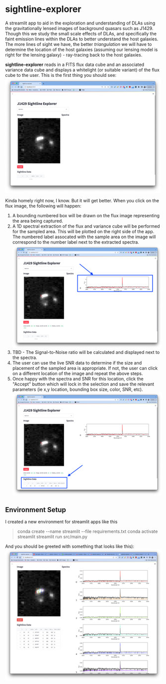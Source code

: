 # sightline-explorer

A streamlit app to aid in the exploration and understanding of DLAs using the gravitationally lensed images of background quasars such as J1429. Though this we study the small scale effects of DLAs, and specifically the faint emission lines within the DLAs to better understand the host galaxies. The more lines of sight we have, the better *triangulation* we will have to determine the location of the host
galaxies (assuming our lensing model is right for the lensing galaxy) - ray-tracing back to the host galaxies.

**sightline-explorer** reads in a FITS flux data cube and an associated variance data cube and displays a whitelight (or suitable variant) of the flux cube to the user. This is the first thing you should see:
<img src="./assets/sightline-explorer-initial.png" width="500" >

Kinda homely right now, I know. But it will get better. When you click on the flux image, the following will happen:

1) A bounding numbered box will be drawn on the flux image representing the area being captured.
2) A 1D spectral extraction of the flux and variance cube will be performed for the sampled area. This will be plotted on the right side of the app. The numbered label assocated with the sample area on the image will correspond to the number label next to the extracted spectra.
   <img src="./assets/sightline-explorer-selected.png" width="500" >
3) TBD - The Signal-to-Noise ratio will be calculated and displayed next to the spectra.
4) The user can use the live SNR data to determine if the size and placement of the sampled area is appropriate. If not, the user can click on a different location of the image and repeat the above steps.
5) Once happy with the spectra and SNR for this location, click the "Accept" button which will lock in the selection and save the relevant parameters (ie x,y location, bounding box size, color, SNR, etc). 
   <img src="./assets/sightline-explorer-accepted.png" width="500" >




## Environment Setup

I created a new environment for streamlit apps like this

> conda create --name streamlit --file requirements.txt
> conda activate streamlit
> streamlit run src/main.py

And you should be greeted with something that looks like this):
![sightline-explorer.png](./assets/sightline-explorer.png)


